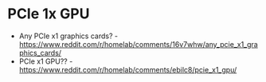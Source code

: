 # PCIe 1x GPU

* Any PCIe x1 graphics cards? - https://www.reddit.com/r/homelab/comments/16v7whw/any_pcie_x1_graphics_cards/
* PCIe x1 GPU?? - https://www.reddit.com/r/homelab/comments/ebilc8/pcie_x1_gpu/

